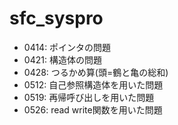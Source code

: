 # sfc_syspro

- 0414: ポインタの問題
- 0421: 構造体の問題
- 0428: つるかめ算(頭=鶴と亀の総和)
- 0512: 自己参照構造体を用いた問題
- 0519: 再帰呼び出しを用いた問題
- 0526: read write関数を用いた問題